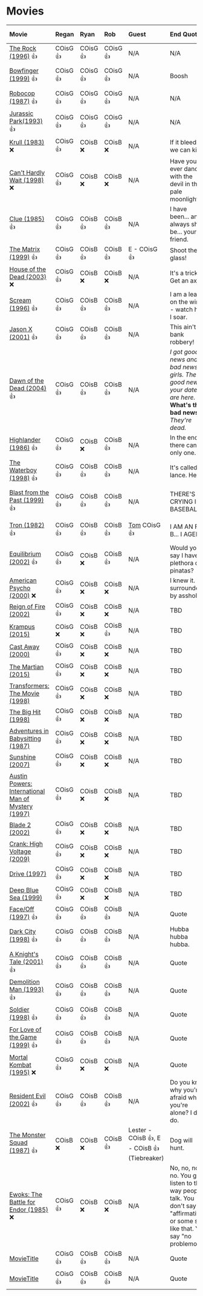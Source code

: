 # Movies

| Movie | Regan | Ryan | Rob | Guest | End Quote | End Quote Origin |
| :-- | :-- | :-- | :-- | :-- | :-- | :-- |
| [The Rock (1996)](https://www.imdb.com/title/tt0117500/) 👍 | COisG 👍 | COisG 👍 | COisG 👍 | N/A | N/A | N/A |
| [Bowfinger (1999)](https://www.imdb.com/title/tt0131325/) 👍 | COisG 👍 | COisG 👍 | COisG 👍 | N/A | Boosh | [Frisky Dingo (2006)](https://en.wikipedia.org/wiki/Frisky_Dingo) |
| [Robocop (1987)](https://www.imdb.com/title/tt0093870/) 👍 | COisG 👍 | COisG 👍 | COisG 👍 | N/A | N/A | N/A |
| [Jurassic Park(1993)](https://www.imdb.com/title/tt0107290/) 👍 | COisG 👍 | COisG 👍 | COisG 👍 | N/A | N/A | N/A |
| [Krull (1983)](https://www.imdb.com/title/tt0085811/) ❌ | COisG 👍 | COisB ❌ | COisB ❌ | N/A | If it bleeds, we can kill it. | [Predator (1987)](<https://en.wikipedia.org/wiki/Predator_(film)>) |
| [Can't Hardly Wait (1998)](https://www.imdb.com/title/tt0127723/) ❌ | COisG 👍 | COisB ❌ | COisB ❌ | N/A | Have you ever danced with the devil in the pale moonlight? | [Batman (1989)](<https://en.wikipedia.org/wiki/Batman_(1989_film)>) |
| [Clue (1985)](https://www.imdb.com/title/tt0088930/) 👍 | COisG 👍 | COisB 👍 | COisB 👍 | N/A | I have been... and always shall be... your friend. | [Star Trek II: The Wrath of Khan (1982)](https://en.wikipedia.org/wiki/Star_Trek_II:_The_Wrath_of_Khan) |
| [The Matrix (1999)](https://www.imdb.com/title/tt0133093/) 👍 | COisG 👍 | COisB 👍 | COisB 👍 | E - COisG 👍 | Shoot the glass! | [Die Hard (1988)](https://en.wikipedia.org/wiki/Die_Hard) |
| [House of the Dead (2003)](https://www.imdb.com/title/tt0317676/) ❌ | COisG 👍 | COisB ❌ | COisB ❌ | N/A | It's a trick. Get an axe. | [Army of Darkness (1992)](https://en.wikipedia.org/wiki/Army_of_Darkness) |
| [Scream (1996)](https://www.imdb.com/title/tt0117571/) 👍 | COisG 👍 | COisB 👍 | COisB 👍 | N/A | I am a leaf on the wind - watch how I soar. | [Serenity (2005)](<https://en.wikipedia.org/wiki/Serenity_(2005_film)>) |
| [Jason X (2001)](https://www.imdb.com/title/tt0211443/) 👍 | COisG 👍 | COisB 👍 | COisB 👍 | N/A | This ain't no bank robbery! | [Inside Man (2006)](https://en.wikipedia.org/wiki/Inside_Man) |
| [Dawn of the Dead (2004)](https://www.imdb.com/title/tt0363547/) 👍 | COisG 👍 | COisB 👍 | COisB 👍 | N/A | _I got good news and bad news, girls. The good news is your dates are here._ <br> **What's the bad news?** <br> _They're dead._ | [Night of the Creeps (1986)](https://en.wikipedia.org/wiki/Night_of_the_Creeps) |
| [Highlander (1986)](https://www.imdb.com/title/tt0091203/) 👍 | COisG 👍 | COisB ❌ | COisB 👍 | N/A | In the end there can be only one. | [Highlander (1986)](<https://en.wikipedia.org/wiki/Highlander_(film)>) |
| [The Waterboy (1998)](https://www.imdb.com/title/tt0120484/) 👍 | COisG 👍 | COisB 👍 | COisB 👍 | N/A | It's called a lance. Hello? | [A Knight's Tale (2001)](https://en.wikipedia.org/wiki/A_Knight%27s_Tale) |
| [Blast from the Past (1999)](https://www.imdb.com/title/tt0124298/) 👍 | COisG 👍 | COisB 👍 | COisB 👍 | N/A | THERE'S NO CRYING IN BASEBALL! | [ A League of Their Own (1992)](https://en.wikipedia.org/wiki/A_League_of_Their_Own) |
| [Tron (1982)](https://www.imdb.com/title/tt0084827/) 👍 | COisG 👍 | COisB 👍 | COisB 👍 | [Tom](https://thetomcastpopcast.transistor.fm/) COisG 👍 | I AM AN F... B... I AGENT! | [Point Break (1991)](<https://en.wikipedia.org/wiki/Point_Break_(2015_film)>) |
| [Equilibrium (2002)](https://www.imdb.com/title/tt0238380/) 👍 | COisG 👍 | COisB ❌ | COisB 👍 | N/A | Would you say I have a plethora of pinatas? | [Three Amigos! (1986)](https://en.wikipedia.org/wiki/Three_Amigos) |
| [American Psycho (2000)](https://www.imdb.com/title/tt0144084/) ❌ | COisG 👍 | COisB ❌ | COisB ❌ | N/A | I knew it. I'm surrounded by assholes! | [Spaceballs (1987)](https://en.wikipedia.org/wiki/Spaceballs) |
| [Reign of Fire (2002)](https://www.imdb.com/title/tt0253556/) | COisG 👍 | COisB ❌ | COisB ❌ | N/A | TBD | [Batman (1989)](<https://en.wikipedia.org/wiki/Predator_(film)>) |
| [Krampus (2015)](https://www.imdb.com/title/tt3850590/) | COisG ❌ | COisB ❌ | COisB 👍 | N/A | TBD | [Batman (1989)](<https://en.wikipedia.org/wiki/Predator_(film)>) |
| [Cast Away (2000)](https://www.imdb.com/title/tt0162222/) | COisG 👍 | COisB ❌ | COisB ❌ | N/A | TBD | [Batman (1989)](<https://en.wikipedia.org/wiki/Predator_(film)>) |
| [The Martian (2015)](https://www.imdb.com/title/tt3659388/) | COisG 👍 | COisB ❌ | COisB ❌ | N/A | TBD | [Batman (1989)](<https://en.wikipedia.org/wiki/Predator_(film)>) |
| [Transformers: The Movie (1998)](https://www.imdb.com/title/tt0092106/) | COisG 👍 | COisB ❌ | COisB ❌ | N/A | TBD | [Batman (1989)](<https://en.wikipedia.org/wiki/Predator_(film)>) |
| [The Big Hit (1998)](https://www.imdb.com/title/tt0120609/) | COisG 👍 | COisB ❌ | COisB ❌ | N/A | TBD | [Batman (1989)](<https://en.wikipedia.org/wiki/Predator_(film)>) |
| [Adventures in Babysitting (1987)](https://www.imdb.com/title/tt0092513/) | COisG 👍 | COisB ❌ | COisB ❌ | N/A | TBD | [Batman (1989)](<https://en.wikipedia.org/wiki/Predator_(film)>) |
| [Sunshine (2007)](https://www.imdb.com/title/tt0448134/) | COisG 👍 | COisB ❌ | COisB ❌ | N/A | TBD | [Batman (1989)](<https://en.wikipedia.org/wiki/Predator_(film)>) |
| [Austin Powers: International Man of Mystery (1997)](https://www.imdb.com/title/tt0118655/) | COisG 👍 | COisB ❌ | COisB ❌ | N/A | TBD | [Batman (1989)](<https://en.wikipedia.org/wiki/Predator_(film)>) |
| [Blade 2 (2002)](https://www.imdb.com/title/tt0187738/) | COisG 👍 | COisB ❌ | COisB ❌ | N/A | TBD | [Batman (1989)](<https://en.wikipedia.org/wiki/Predator_(film)>) |
| [Crank: High Voltage (2009)](https://www.imdb.com/title/tt1121931/) | COisG 👍 | COisB ❌ | COisB ❌ | N/A | TBD | [Batman (1989)](<https://en.wikipedia.org/wiki/Predator_(film)>) |
| [Drive (1997)](https://www.imdb.com/title/tt0116147/) | COisG 👍 | COisB ❌ | COisB ❌ | N/A | TBD | [Batman (1989)](<https://en.wikipedia.org/wiki/Predator_(film)>) |
| [Deep Blue Sea (1999)](https://www.imdb.com/title/tt0149261/) | COisG 👍 | COisB ❌ | COisB ❌ | N/A | TBD | [Batman (1989)](<https://en.wikipedia.org/wiki/Predator_(film)>) |
| [Face/Off (1997)](https://www.imdb.com/title/tt0119094/) 👍 | COisG 👍 | COisB 👍 | COisB 👍 | N/A | Quote | [OriginTitle](OriginURL) |
| [Dark City (1998)](https://www.imdb.com/title/tt0118929/) 👍 | COisG 👍 | COisB 👍 | COisB 👍 | N/A | Hubba hubba hubba. | [Payback (1998)](<https://en.wikipedia.org/wiki/Payback_(1999_film)>) |
| [A Knight's Tale (2001)](https://www.imdb.com/title/tt0183790/) 👍 | COisG 👍 | COisB 👍 | COisB 👍 | N/A | Quote | [OriginTitle](OriginURL) |
| [Demolition Man (1993)](https://www.imdb.com/title/tt0106697/) 👍 | COisG 👍 | COisB 👍 | COisB 👍 | N/A | Quote | [OriginTitle](OriginURL) |
| [Soldier (1998)](https://www.imdb.com/title/tt0120157/) 👍 | COisG 👍 | COisB 👍 | COisB 👍 | N/A | Quote | [OriginTitle](OriginURL) |
| [For Love of the Game (1999)](https://www.imdb.com/title/tt0126916/) 👍 | COisG 👍 | COisB 👍 | COisB 👍 | N/A | Quote | [OriginTitle](OriginURL) |
| [Mortal Kombat (1995)](https://www.imdb.com/title/tt0113855/) ❌ | COisG 👍 | COisB ❌ | COisB ❌ | N/A | Quote | [OriginTitle](OriginURL) |
| [Resident Evil (2002)](https://www.imdb.com/title/tt0120804/) 👍 | COisG 👍 | COisB 👍 | COisB 👍 | N/A | Do you know why you're afraid when you're alone? I do. I do. | [The Sixth Sense (1999)](https://en.wikipedia.org/wiki/The_Sixth_Sense) |
| [The Monster Squad (1987)](https://www.imdb.com/title/tt0093560/) 👍 | COisB ❌ | COisB ❌ | COisB 👍 | Lester - COisB 👍, E - COisB 👍 (Tiebreaker) | Dog will hunt. | [The Texas Chainsaw Massacre 2 (1986)](https://en.wikipedia.org/wiki/The_Texas_Chainsaw_Massacre_2) |
| [Ewoks: The Battle for Endor (1985)](https://www.imdb.com/title/tt0089110/) ❌ | COisG 👍 | COisB ❌ | COisB ❌ | N/A | No, no, no, no. You gotta listen to the way people talk. You don't say "affirmative," or some shit like that. You say "no problemo." | [Terminator 2: Judgment Day (1991)](https://www.imdb.com/title/tt0103064/) |
| [MovieTitle](MovieURL) | COisG 👍 | COisB 👍 | COisB 👍 | N/A | Quote | [OriginTitle](OriginURL) |
| [MovieTitle](MovieURL) | COisG 👍 | COisB 👍 | COisB 👍 | N/A | Quote | [OriginTitle](OriginURL) |
